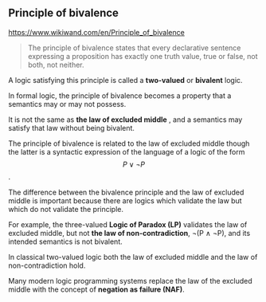 ## Principle of bivalence

https://www.wikiwand.com/en/Principle_of_bivalence


> The principle of bivalence states that every declarative sentence expressing a proposition has exactly one truth value, true or false, not both, not neither.

A logic satisfying this principle is called a **two-valued** or **bivalent** logic.

In formal logic, the principle of bivalence becomes a property that a semantics may or may not possess.

It is not the same as **the law of excluded middle** , and a semantics may satisfy that law without being bivalent.

The principle of bivalence is related to the law of excluded middle though the latter is a syntactic expression of the language of a logic of the form $$P \lor \lnot P$$.

The difference between the bivalence principle and the law of excluded middle is important because there are logics which validate the law but which do not validate the principle.

For example, the three-valued **Logic of Paradox (LP)** validates the law of excluded middle, but not **the law of non-contradiction**, ¬(P ∧ ¬P), and its intended semantics is not bivalent.

In classical two-valued logic both the law of excluded middle and the law of non-contradiction hold.

Many modern logic programming systems replace the law of the excluded middle with the concept of **negation as failure (NAF)**.

